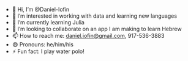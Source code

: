 - 👋 Hi, I’m @Daniel-Iofin
- 👀 I’m interested in working with data and learning new languages
- 🌱 I’m currently learning Julia
- 💞️ I’m looking to collaborate on an app I am making to learn Hebrew
- 📫 How to reach me: daniel.iofin@gmail.com, 917-536-3883
- 😄 Pronouns: he/him/his
- ⚡ Fun fact: I play water polo!

<!---
Daniel-Iofin/Daniel-Iofin is a ✨ special ✨ repository because its `README.md` (this file) appears on your GitHub profile.
You can click the Preview link to take a look at your changes.
--->
